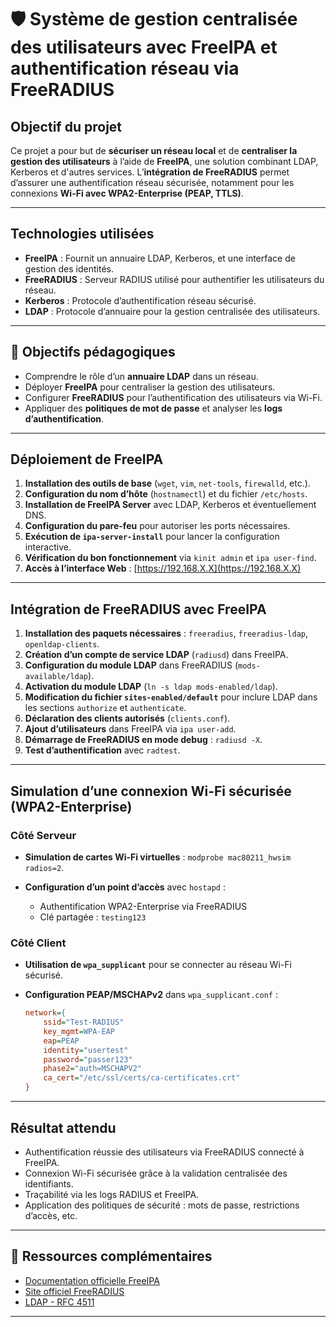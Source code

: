 
# 🛡️ Système de gestion centralisée des utilisateurs avec FreeIPA et authentification réseau via FreeRADIUS

##  Objectif du projet

Ce projet a pour but de **sécuriser un réseau local** et de **centraliser la gestion des utilisateurs** à l’aide de **FreeIPA**, une solution combinant LDAP, Kerberos et d'autres services. L’**intégration de FreeRADIUS** permet d’assurer une authentification réseau sécurisée, notamment pour les connexions **Wi-Fi avec WPA2-Enterprise (PEAP, TTLS)**.

---

##  Technologies utilisées

* **FreeIPA** : Fournit un annuaire LDAP, Kerberos, et une interface de gestion des identités.
* **FreeRADIUS** : Serveur RADIUS utilisé pour authentifier les utilisateurs du réseau.
* **Kerberos** : Protocole d’authentification réseau sécurisé.
* **LDAP** : Protocole d’annuaire pour la gestion centralisée des utilisateurs.

---

## 🎯 Objectifs pédagogiques

* Comprendre le rôle d’un **annuaire LDAP** dans un réseau.
* Déployer **FreeIPA** pour centraliser la gestion des utilisateurs.
* Configurer **FreeRADIUS** pour l’authentification des utilisateurs via Wi-Fi.
* Appliquer des **politiques de mot de passe** et analyser les **logs d’authentification**.

---

##  Déploiement de FreeIPA

1. **Installation des outils de base** (`wget`, `vim`, `net-tools`, `firewalld`, etc.).
2. **Configuration du nom d’hôte** (`hostnamectl`) et du fichier `/etc/hosts`.
3. **Installation de FreeIPA Server** avec LDAP, Kerberos et éventuellement DNS.
4. **Configuration du pare-feu** pour autoriser les ports nécessaires.
5. **Exécution de `ipa-server-install`** pour lancer la configuration interactive.
6. **Vérification du bon fonctionnement** via `kinit admin` et `ipa user-find`.
7. **Accès à l’interface Web** : [https://192.168.X.X](https://192.168.X.X)

---

##  Intégration de FreeRADIUS avec FreeIPA

1. **Installation des paquets nécessaires** : `freeradius`, `freeradius-ldap`, `openldap-clients`.
2. **Création d’un compte de service LDAP** (`radiusd`) dans FreeIPA.
3. **Configuration du module LDAP** dans FreeRADIUS (`mods-available/ldap`).
4. **Activation du module LDAP** (`ln -s ldap mods-enabled/ldap`).
5. **Modification du fichier `sites-enabled/default`** pour inclure LDAP dans les sections `authorize` et `authenticate`.
6. **Déclaration des clients autorisés** (`clients.conf`).
7. **Ajout d’utilisateurs** dans FreeIPA via `ipa user-add`.
8. **Démarrage de FreeRADIUS en mode debug** : `radiusd -X`.
9. **Test d’authentification** avec `radtest`.

---

##  Simulation d’une connexion Wi-Fi sécurisée (WPA2-Enterprise)

###  Côté Serveur

* **Simulation de cartes Wi-Fi virtuelles** : `modprobe mac80211_hwsim radios=2`.
* **Configuration d’un point d’accès** avec `hostapd` :

  * Authentification WPA2-Enterprise via FreeRADIUS
  * Clé partagée : `testing123`

###  Côté Client

* **Utilisation de `wpa_supplicant`** pour se connecter au réseau Wi-Fi sécurisé.
* **Configuration PEAP/MSCHAPv2** dans `wpa_supplicant.conf` :

  ```ini
  network={
      ssid="Test-RADIUS"
      key_mgmt=WPA-EAP
      eap=PEAP
      identity="usertest"
      password="passer123"
      phase2="auth=MSCHAPV2"
      ca_cert="/etc/ssl/certs/ca-certificates.crt"
  }
  ```

---

##  Résultat attendu

* Authentification réussie des utilisateurs via FreeRADIUS connecté à FreeIPA.
* Connexion Wi-Fi sécurisée grâce à la validation centralisée des identifiants.
* Traçabilité via les logs RADIUS et FreeIPA.
* Application des politiques de sécurité : mots de passe, restrictions d’accès, etc.

---

## 📎 Ressources complémentaires

* [Documentation officielle FreeIPA](https://www.freeipa.org/page/Documentation)
* [Site officiel FreeRADIUS](https://freeradius.org/)
* [LDAP - RFC 4511](https://datatracker.ietf.org/doc/html/rfc4511)

---

